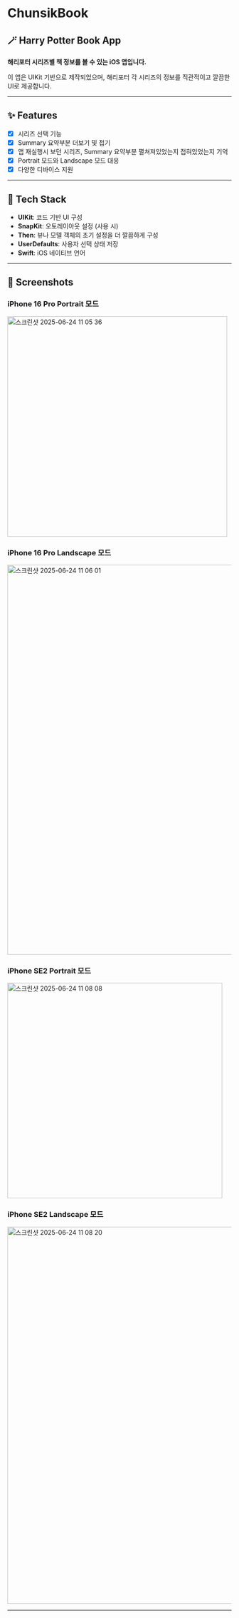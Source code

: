 # ChunsikBook
## 🪄 Harry Potter Book App

**해리포터 시리즈별 책 정보를 볼 수 있는 iOS 앱입니다.**

이 앱은 UIKit 기반으로 제작되었으며, 해리포터 각 시리즈의 정보를 직관적이고 깔끔한 UI로 제공합니다.

---

## ✨ Features
- [x] 시리즈 선택 기능
- [x] Summary 요약부분 더보기 및 접기
- [x] 앱 재실행시 보던 시리즈, Summary 요약부분 펼쳐져있었는지 접혀있었는지 기억
- [x] Portrait 모드와 Landscape 모드 대응
- [x] 다양한 디바이스 지원

---

## 🧰 Tech Stack

- **UIKit**: 코드 기반 UI 구성
- **SnapKit**: 오토레이아웃 설정 (사용 시)
- **Then**: 뷰나 모델 객체의 초기 설정을 더 깔끔하게 구성
- **UserDefaults**: 사용자 선택 상태 저장
- **Swift**: iOS 네이티브 언어

---

## 📱 Screenshots
### iPhone 16 Pro Portrait 모드
<img width="494" alt="스크린샷 2025-06-24 11 05 36" src="https://github.com/user-attachments/assets/e1c9efec-978a-4872-8876-03b5748da2dd" />

### iPhone 16 Pro Landscape 모드
<img width="874" alt="스크린샷 2025-06-24 11 06 01" src="https://github.com/user-attachments/assets/924654a0-b88c-4e49-8d0d-3ac2f8af6f5b" />

### iPhone SE2 Portrait 모드
<img width="483" alt="스크린샷 2025-06-24 11 08 08" src="https://github.com/user-attachments/assets/9edbe173-55f5-491c-9bdf-718db21ce7e3" />

### iPhone SE2 Landscape 모드
<img width="845" alt="스크린샷 2025-06-24 11 08 20" src="https://github.com/user-attachments/assets/429b9fd8-5195-4127-bbcb-45ae60892aaa" />

---
